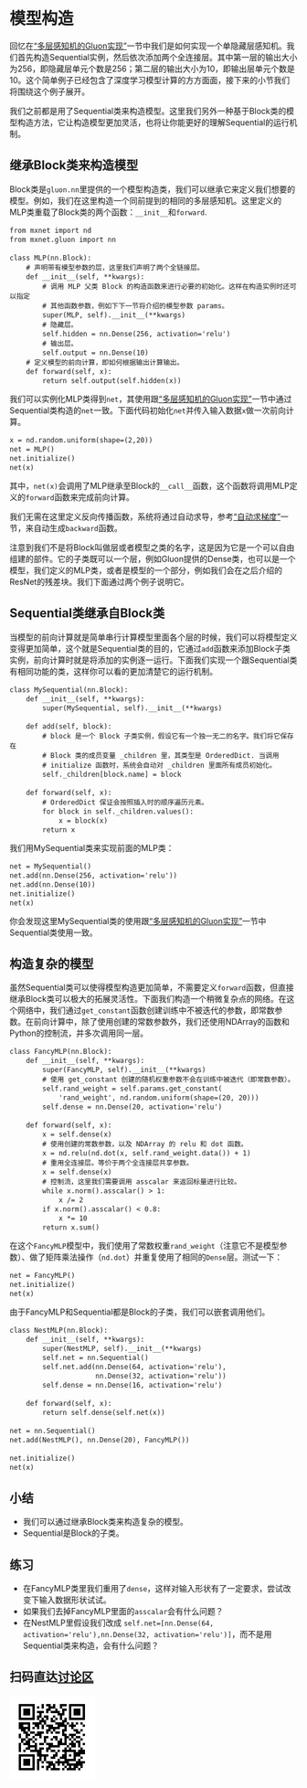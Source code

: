 # 模型构造

回忆在[“多层感知机的Gluon实现”](../chapter_deep-learning-basics/mlp-gluon.md)一节中我们是如何实现一个单隐藏层感知机。我们首先构造Sequential实例，然后依次添加两个全连接层。其中第一层的输出大小为256，即隐藏层单元个数是256；第二层的输出大小为10，即输出层单元个数是10。这个简单例子已经包含了深度学习模型计算的方方面面，接下来的小节我们将围绕这个例子展开。

我们之前都是用了Sequential类来构造模型。这里我们另外一种基于Block类的模型构造方法，它让构造模型更加灵活，也将让你能更好的理解Sequential的运行机制。

## 继承Block类来构造模型

Block类是`gluon.nn`里提供的一个模型构造类，我们可以继承它来定义我们想要的模型。例如，我们在这里构造一个同前提到的相同的多层感知机。这里定义的MLP类重载了Block类的两个函数：`__init__`和`forward`.

```{.python .input  n=1}
from mxnet import nd
from mxnet.gluon import nn

class MLP(nn.Block):
    # 声明带有模型参数的层，这里我们声明了两个全链接层。
    def __init__(self, **kwargs):
        # 调用 MLP 父类 Block 的构造函数来进行必要的初始化。这样在构造实例时还可以指定
        # 其他函数参数，例如下下一节将介绍的模型参数 params。
        super(MLP, self).__init__(**kwargs)
        # 隐藏层。
        self.hidden = nn.Dense(256, activation='relu')
        # 输出层。
        self.output = nn.Dense(10)
    # 定义模型的前向计算，即如何根据输出计算输出。
    def forward(self, x):
        return self.output(self.hidden(x))
```

我们可以实例化MLP类得到`net`，其使用跟[“多层感知机的Gluon实现”](../chapter_deep-learning-basics/mlp-gluon.md)一节中通过Sequential类构造的`net`一致。下面代码初始化`net`并传入输入数据`x`做一次前向计算。

```{.python .input  n=2}
x = nd.random.uniform(shape=(2,20))
net = MLP()
net.initialize()
net(x)
```

其中，`net(x)`会调用了MLP继承至Block的`__call__`函数，这个函数将调用MLP定义的`forward`函数来完成前向计算。

我们无需在这里定义反向传播函数，系统将通过自动求导，参考[“自动求梯度”](../chapter_prerequisite/autograd.md)一节，来自动生成`backward`函数。

注意到我们不是将Block叫做层或者模型之类的名字，这是因为它是一个可以自由组建的部件。它的子类既可以一个层，例如Gluon提供的Dense类，也可以是一个模型，我们定义的MLP类，或者是模型的一个部分，例如我们会在之后介绍的ResNet的残差块。我们下面通过两个例子说明它。

## Sequential类继承自Block类

当模型的前向计算就是简单串行计算模型里面各个层的时候，我们可以将模型定义变得更加简单，这个就是Sequential类的目的，它通过`add`函数来添加Block子类实例，前向计算时就是将添加的实例逐一运行。下面我们实现一个跟Sequential类有相同功能的类，这样你可以看的更加清楚它的运行机制。

```{.python .input  n=3}
class MySequential(nn.Block):
    def __init__(self, **kwargs):
        super(MySequential, self).__init__(**kwargs)

    def add(self, block):
        # block 是一个 Block 子类实例，假设它有一个独一无二的名字。我们将它保存在
        # Block 类的成员变量 _children 里，其类型是 OrderedDict. 当调用
        # initialize 函数时，系统会自动对 _children 里面所有成员初始化。
        self._children[block.name] = block

    def forward(self, x):
        # OrderedDict 保证会按照插入时的顺序遍历元素。
        for block in self._children.values():
            x = block(x)
        return x
```

我们用MySequential类来实现前面的MLP类：

```{.python .input  n=4}
net = MySequential()
net.add(nn.Dense(256, activation='relu'))
net.add(nn.Dense(10))
net.initialize()
net(x)
```

你会发现这里MySequential类的使用跟[“多层感知机的Gluon实现”](../chapter_deep-learning-basics/mlp-gluon.md)一节中Sequential类使用一致。

## 构造复杂的模型

虽然Sequential类可以使得模型构造更加简单，不需要定义`forward`函数，但直接继承Block类可以极大的拓展灵活性。下面我们构造一个稍微复杂点的网络。在这个网络中，我们通过`get_constant`函数创建训练中不被迭代的参数，即常数参数。在前向计算中，除了使用创建的常数参数外，我们还使用NDArray的函数和Python的控制流，并多次调用同一层。

```{.python .input  n=5}
class FancyMLP(nn.Block):
    def __init__(self, **kwargs):
        super(FancyMLP, self).__init__(**kwargs)
        # 使用 get_constant 创建的随机权重参数不会在训练中被迭代（即常数参数）。
        self.rand_weight = self.params.get_constant(
            'rand_weight', nd.random.uniform(shape=(20, 20)))
        self.dense = nn.Dense(20, activation='relu')

    def forward(self, x):
        x = self.dense(x)
        # 使用创建的常数参数，以及 NDArray 的 relu 和 dot 函数。
        x = nd.relu(nd.dot(x, self.rand_weight.data()) + 1)
        # 重用全连接层。等价于两个全连接层共享参数。
        x = self.dense(x)
        # 控制流，这里我们需要调用 asscalar 来返回标量进行比较。
        while x.norm().asscalar() > 1:
            x /= 2
        if x.norm().asscalar() < 0.8:
            x *= 10
        return x.sum()
```

在这个`FancyMLP`模型中，我们使用了常数权重`rand_weight`（注意它不是模型参数）、做了矩阵乘法操作（`nd.dot`）并重复使用了相同的`Dense`层。测试一下：

```{.python .input  n=6}
net = FancyMLP()
net.initialize()
net(x)
```

由于FancyMLP和Sequential都是Block的子类，我们可以嵌套调用他们。

```{.python .input  n=7}
class NestMLP(nn.Block):
    def __init__(self, **kwargs):
        super(NestMLP, self).__init__(**kwargs)
        self.net = nn.Sequential()
        self.net.add(nn.Dense(64, activation='relu'),
                     nn.Dense(32, activation='relu'))
        self.dense = nn.Dense(16, activation='relu')

    def forward(self, x):
        return self.dense(self.net(x))

net = nn.Sequential()
net.add(NestMLP(), nn.Dense(20), FancyMLP())

net.initialize()
net(x)
```

## 小结

* 我们可以通过继承Block类来构造复杂的模型。
* Sequential是Block的子类。


## 练习

* 在FancyMLP类里我们重用了`dense`，这样对输入形状有了一定要求，尝试改变下输入数据形状试试。
* 如果我们去掉FancyMLP里面的`asscalar`会有什么问题？
* 在NestMLP里假设我们改成 `self.net=[nn.Dense(64, activation='relu'),nn.Dense(32, activation='relu')]`，而不是用Sequential类来构造，会有什么问题？


## 扫码直达[讨论区](https://discuss.gluon.ai/t/topic/986)


![](../img/qr_model-construction.svg)
